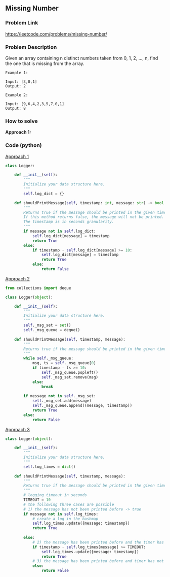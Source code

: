## Missing Number

### Problem Link

https://leetcode.com/problems/missing-number/

### Problem Description 

Given an array containing n distinct numbers taken from 0, 1, 2, ..., n, find the one that is missing from the array.

```
Example 1: 

Input: [3,0,1]
Output: 2

```

```
Example 2: 

Input: [9,6,4,2,3,5,7,0,1]
Output: 8

```

### How to solve 

**Approach 1:** 


### Code (python)

[Approach 1](https://github.com/yanray/leetcode/blob/master/problems/0359Logger_Rate_Limiter/0359Logger_Rate_Limiter1.py)

```python
class Logger:

    def __init__(self):
        """
        Initialize your data structure here.
        """
        self.log_dict = {}

    def shouldPrintMessage(self, timestamp: int, message: str) -> bool:
        """
        Returns true if the message should be printed in the given timestamp, otherwise returns false.
        If this method returns false, the message will not be printed.
        The timestamp is in seconds granularity.
        """
        if message not in self.log_dict:
            self.log_dict[message] = timestamp
            return True
        else:
            if timestamp - self.log_dict[message] >= 10:
                self.log_dict[message] = timestamp
                return True
            else:
                return False
```


[Approach 2](https://github.com/yanray/leetcode/blob/master/problems/0359Logger_Rate_Limiter/0359Logger_Rate_Limiter2.py)

```python
from collections import deque

class Logger(object):

    def __init__(self):
        """
        Initialize your data structure here.
        """
        self._msg_set = set()
        self._msg_queue = deque()
    
    def shouldPrintMessage(self, timestamp, message):
        """
        Returns true if the message should be printed in the given timestamp, otherwise returns false.
        """
        while self._msg_queue:
            msg, ts = self._msg_queue[0]
            if timestamp - ts >= 10:
                self._msg_queue.popleft()
                self._msg_set.remove(msg)
            else:
                break
        
        if message not in self._msg_set:
            self._msg_set.add(message)
            self._msg_queue.append((message, timestamp))
            return True
        else:
            return False
```


[Approach 3](https://github.com/yanray/leetcode/blob/master/problems/0359Logger_Rate_Limiter/0359Logger_Rate_Limiter3.py)

```python
class Logger(object):

    def __init__(self):
        """
        Initialize your data structure here.
        """
        self.log_times = dict()
    
    def shouldPrintMessage(self, timestamp, message):
        """
        Returns true if the message should be printed in the given timestamp, otherwise returns false.
        """
        # logging timeout in seconds
        TIMEOUT = 10
        # the following three cases are possible
        # 1) the message has not been printed before -> true
        if message not in self.log_times:
            # create a log in the hashmap
            self.log_times.update({message: timestamp})
            return True
        
        else:
            # 2) the message has been printed before and the timer has expired -> true
            if timestamp - self.log_times[message] >= TIMEOUT:
                self.log_times.update({message: timestamp})
                return True
            # 3) the message has been printed before and timer has not expired -> false
            else:
                return False
```
